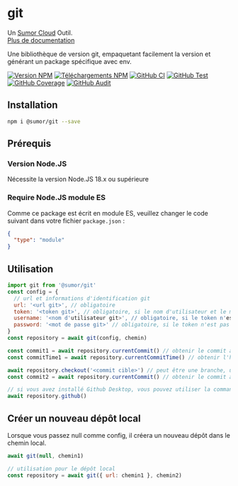 # git

Un [Sumor Cloud](https://sumor.cloud) Outil.  
[Plus de documentation](https://sumor.cloud/git)

Une bibliothèque de version git, empaquetant facilement la version et générant un package spécifique avec env.

[![Version NPM](https://img.shields.io/npm/v/@sumor/git?logo=npm&label=NPM)](https://www.npmjs.com/package/@sumor/git)
[![Téléchargements NPM](https://img.shields.io/npm/dw/@sumor/git?logo=npm&label=Téléchargements)](https://www.npmjs.com/package/@sumor/git)
[![GitHub CI](https://img.shields.io/github/actions/workflow/status/sumor-cloud/git/ci.yml?logo=github&label=CI)](https://github.com/sumor-cloud/git/actions/workflows/ci.yml)
[![GitHub Test](https://img.shields.io/github/actions/workflow/status/sumor-cloud/git/ut.yml?logo=github&label=Test)](https://github.com/sumor-cloud/git/actions/workflows/ut.yml)
[![GitHub Coverage](https://img.shields.io/github/actions/workflow/status/sumor-cloud/git/coverage.yml?logo=github&label=Coverage)](https://github.com/sumor-cloud/git/actions/workflows/coverage.yml)
[![GitHub Audit](https://img.shields.io/github/actions/workflow/status/sumor-cloud/git/audit.yml?logo=github&label=Audit)](https://github.com/sumor-cloud/git/actions/workflows/audit.yml)

## Installation

```bash
npm i @sumor/git --save
```

## Prérequis

### Version Node.JS

Nécessite la version Node.JS 18.x ou supérieure

### Require Node.JS module ES

Comme ce package est écrit en module ES,
veuillez changer le code suivant dans votre fichier `package.json` :

```json
{
  "type": "module"
}
```

## Utilisation

```javascript
import git from '@sumor/git'
const config = {
  // url et informations d'identification git
  url: '<url git>', // obligatoire
  token: '<token git>', // obligatoire, si le nom d'utilisateur et le mot de passe ne sont pas fournis
  username: '<nom d'utilisateur git>', // obligatoire, si le token n'est pas fourni
  password: '<mot de passe git>' // obligatoire, si le token n'est pas fourni
}
const repository = await git(config, chemin)

const commit1 = await repository.currentCommit() // obtenir le commit actuel
const commitTime1 = await repository.currentCommitTime() // obtenir l'heure du commit actuel, en millisecondes

await repository.checkout('<commit cible>') // peut être une branche, un tag ou un commit
const commit2 = await repository.currentCommit() // obtenir le commit actuel

// si vous avez installé Github Desktop, vous pouvez utiliser la commande ci-dessous pour l'ouvrir dans Github Desktop
await repository.github()
```

## Créer un nouveau dépôt local

Lorsque vous passez null comme config, il créera un nouveau dépôt dans le chemin local.

```javascript
await git(null, chemin1)

// utilisation pour le dépôt local
const repository = await git({ url: chemin1 }, chemin2)
```
